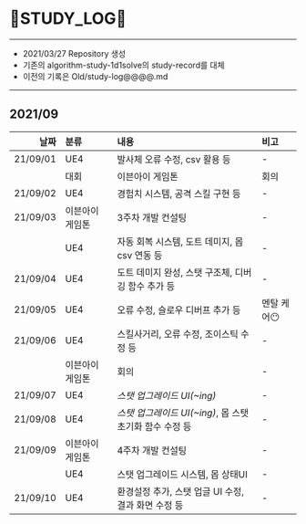 # 📜STUDY_LOG📜
---
- 2021/03/27 Repository 생성
- 기존의 algorithm-study-1d1solve의 study-record를 대체
- 이전의 기록은 Old/study-log@@@@.md
---
## 2021/09

<div markdown="1">

|날짜|분류|내용|비고|
|----:|:----|:----|:----|
|21/09/01|UE4|발사체 오류 수정, csv 활용 등| - |
||대회|이븐아이 게임톤|회의|
|21/09/02|UE4|경험치 시스템, 공격 스킬 구현 등|-|
|21/09/03|이븐아이 게임톤|3주차 개발 컨설팅|-|
||UE4|자동 회복 시스템, 도트 데미지, 몹 csv 연동 등|-|
|21/09/04|UE4|도트 데미지 완성, 스탯 구조체, 디버깅 함수 추가 등|-|
|21/09/05|UE4|오류 수정, 슬로우 디버프 추가 등|멘탈 케어😶|
|21/09/06|UE4|스킬사거리, 오류 수정, 조이스틱 수정 등|-|
||이븐아이 게임톤|회의|-|
|21/09/07|UE4|*스탯 업그레이드 UI(~ing)*|-|
|21/09/08|UE4|*스탯 업그레이드 UI(~ing)*, 몹 스탯 초기화 함수 수정 등|-|
|21/09/09|이븐아이 게임톤|4주차 개발 컨설팅|-|
||UE4|스탯 업그레이드 시스템, 몹 상태UI |-|
|21/09/10|UE4|환경설정 추가, 스탯 업글 UI 수정, 결과 화면 수정 등|-|

</div>
